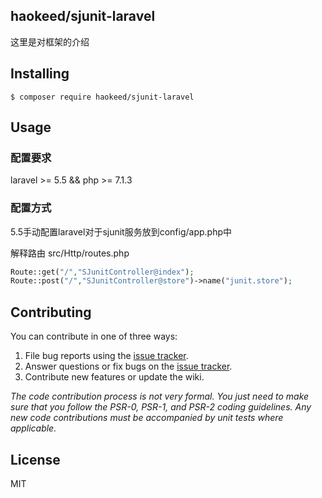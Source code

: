 ## haokeed/sjunit-laravel

这里是对框架的介绍


## Installing

```shell
$ composer require haokeed/sjunit-laravel
```

## Usage

### 配置要求
laravel >= 5.5 && php >= 7.1.3

### 配置方式
5.5手动配置laravel对于sjunit服务放到config/app.php中

解释路由 src/Http/routes.php
```php
Route::get("/","SJunitController@index");
Route::post("/","SJunitController@store")->name("junit.store");
```

## Contributing

You can contribute in one of three ways:

1. File bug reports using the [issue tracker](https://github.com/haokeed/sjunit-laravel/issues).
2. Answer questions or fix bugs on the [issue tracker](https://github.com/haokeed/sjunit-laravel/issues).
3. Contribute new features or update the wiki.

_The code contribution process is not very formal. You just need to make sure that you follow the PSR-0, PSR-1, and PSR-2 coding guidelines. Any new code contributions must be accompanied by unit tests where applicable._

## License

MIT